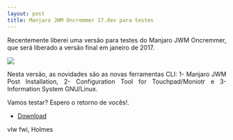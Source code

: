 ```yaml
---
layout: post
title: Manjaro JWM Oncremmer 17.dev para testes 
---
```


<p style="text-align: justify;">Recentemente liberei uma versão para testes do Manjaro JWM Oncremmer, que será liberado a versão final em janeiro de 2017.</p>

<img src="http://www.auplod.com/u/udoalp8c80e.png">

<p style="text-align: justify;">Nesta versão, as novidades são as novas ferramentas CLI: 1- Manjaro JWM Post Installation, 2- Configuration Tool for Touchpad/Moniotr e 3- Information System GNU/Linux.</p>

<p style="text-align: justify;">Vamos testar? Espero o retorno de vocês!.</p>

* [Download](https://sourceforge.net/projects/holmeslinux/files/Manjaro%20JWM%2016.dev/Code%20281116/)

vlw fwi, Holmes
